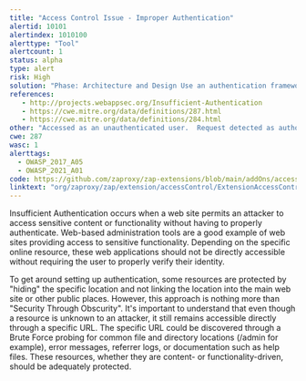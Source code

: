 ```yaml
---
title: "Access Control Issue - Improper Authentication"
alertid: 10101
alertindex: 1010100
alerttype: "Tool"
alertcount: 1
status: alpha
type: alert
risk: High
solution: "Phase: Architecture and Design Use an authentication framework or library such as the OWASP ESAPI Authentication feature."
references:
   - http://projects.webappsec.org/Insufficient-Authentication
   - https://cwe.mitre.org/data/definitions/287.html
   - https://cwe.mitre.org/data/definitions/284.html
other: "Accessed as an unauthenticated user.  Request detected as authorized: true. The defined access rule for resource is that access should be: Denied."
cwe: 287
wasc: 1
alerttags: 
  - OWASP_2017_A05
  - OWASP_2021_A01
code: https://github.com/zaproxy/zap-extensions/blob/main/addOns/accessControl/src/main/java/org/zaproxy/zap/extension/accessControl/ExtensionAccessControl.java
linktext: "org/zaproxy/zap/extension/accessControl/ExtensionAccessControl.java"
---
```

Insufficient Authentication occurs when a web site permits an attacker to access sensitive content or functionality without having to properly authenticate. Web-based administration tools are a good example of web sites providing access to sensitive functionality. Depending on the specific online resource, these web applications should not be directly accessible without requiring the user to properly verify their identity.

To get around setting up authentication, some resources are protected by "hiding" the specific location and not linking the location into the main web site or other public places. However, this approach is nothing more than "Security Through Obscurity". It's important to understand that even though a resource is unknown to an attacker, it still remains accessible directly through a specific URL. The specific URL could be discovered through a Brute Force probing for common file and directory locations (/admin for example), error messages, referrer logs, or documentation such as help files. These resources, whether they are content- or functionality-driven, should be adequately protected.
